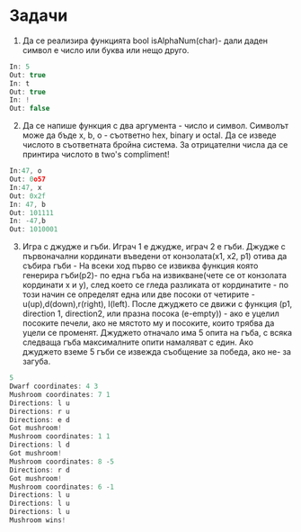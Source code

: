 # Задачи

1. Да се реализира функцията bool isAlphaNum(char)- дали даден символ е число или буква или нещо друго.

```c
In: 5
Out: true
In: t
Out: true
In: !
Out: false
```

2. Да се напише функция с два аргумента - число и символ. Символът може да бъде x, b, o - съответно hex, binary и octal. Да се изведе числото в съответната бройна система. За отрицателни числа да се принтира числото в two's compliment!

```c
In:47, o
Out: 0o57
In:47, x
Out: 0x2f
In: 47, b
Out: 101111
In: -47,b
Out: 1010001
```

3. Игра с джудже и гъби. Играч 1 е джудже, играч 2 е гъби. Джудже с първоначални кординати въведени от конзолата(x1, x2, p1) отива да събира гъби - На всеки ход първо се извиква функция която генерира гъби(p2)- по една гъба на извикване(чете се от конзолата кординати x и y), след което се гледа разликата от кординатите - по този начин се определят една или две посоки от четирите - u(up),d(down),r(right), l(left). После джуджето се движи с функция (p1, direction 1, direction2, или празна посока (e-empty)) - ако е уцелил посоките печели, ако не мястото му и посоките, които трябва да уцели се променят. Джуджето отначало има 5 опита на гъба, с всяка следваща гъба максималните опити намаляват с един. Ако джуджето вземе 5 гъби се извежда съобщение за победа, ако не- за загуба.

```c
5
Dwarf coordinates: 4 3
Mushroom coordinates: 7 1
Directions: l u
Directions: r u
Directions: e d
Got mushroom!
Mushroom coordinates: 1 1
Directions: l d
Got mushroom!
Mushroom coordinates: 8 -5
Directions: r d
Got mushroom!
Mushroom coordinates: 6 -1
Directions: l u
Directions: l u
Directions: l u
Mushroom wins!
```
